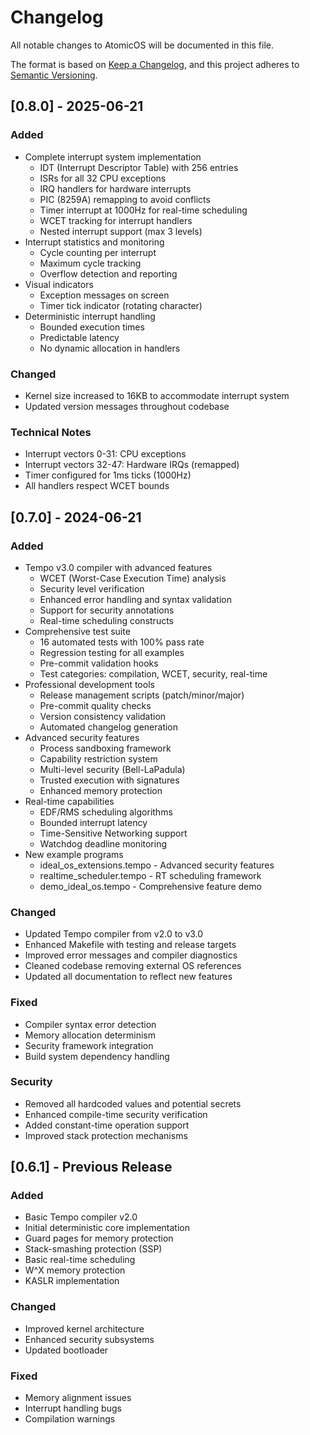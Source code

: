 # Changelog

All notable changes to AtomicOS will be documented in this file.

The format is based on [Keep a Changelog](https://keepachangelog.com/en/1.0.0/),
and this project adheres to [Semantic Versioning](https://semver.org/spec/v2.0.0.html).

## [0.8.0] - 2025-06-21

### Added
- Complete interrupt system implementation
  - IDT (Interrupt Descriptor Table) with 256 entries
  - ISRs for all 32 CPU exceptions
  - IRQ handlers for hardware interrupts
  - PIC (8259A) remapping to avoid conflicts
  - Timer interrupt at 1000Hz for real-time scheduling
  - WCET tracking for interrupt handlers
  - Nested interrupt support (max 3 levels)
- Interrupt statistics and monitoring
  - Cycle counting per interrupt
  - Maximum cycle tracking
  - Overflow detection and reporting
- Visual indicators
  - Exception messages on screen
  - Timer tick indicator (rotating character)
- Deterministic interrupt handling
  - Bounded execution times
  - Predictable latency
  - No dynamic allocation in handlers

### Changed
- Kernel size increased to 16KB to accommodate interrupt system
- Updated version messages throughout codebase

### Technical Notes
- Interrupt vectors 0-31: CPU exceptions
- Interrupt vectors 32-47: Hardware IRQs (remapped)
- Timer configured for 1ms ticks (1000Hz)
- All handlers respect WCET bounds

## [0.7.0] - 2024-06-21

### Added
- Tempo v3.0 compiler with advanced features
  - WCET (Worst-Case Execution Time) analysis
  - Security level verification
  - Enhanced error handling and syntax validation
  - Support for security annotations
  - Real-time scheduling constructs
- Comprehensive test suite
  - 16 automated tests with 100% pass rate
  - Regression testing for all examples
  - Pre-commit validation hooks
  - Test categories: compilation, WCET, security, real-time
- Professional development tools
  - Release management scripts (patch/minor/major)
  - Pre-commit quality checks
  - Version consistency validation
  - Automated changelog generation
- Advanced security features
  - Process sandboxing framework
  - Capability restriction system
  - Multi-level security (Bell-LaPadula)
  - Trusted execution with signatures
  - Enhanced memory protection
- Real-time capabilities
  - EDF/RMS scheduling algorithms
  - Bounded interrupt latency
  - Time-Sensitive Networking support
  - Watchdog deadline monitoring
- New example programs
  - ideal_os_extensions.tempo - Advanced security features
  - realtime_scheduler.tempo - RT scheduling framework
  - demo_ideal_os.tempo - Comprehensive feature demo

### Changed
- Updated Tempo compiler from v2.0 to v3.0
- Enhanced Makefile with testing and release targets
- Improved error messages and compiler diagnostics
- Cleaned codebase removing external OS references
- Updated all documentation to reflect new features

### Fixed
- Compiler syntax error detection
- Memory allocation determinism
- Security framework integration
- Build system dependency handling

### Security
- Removed all hardcoded values and potential secrets
- Enhanced compile-time security verification
- Added constant-time operation support
- Improved stack protection mechanisms

## [0.6.1] - Previous Release

### Added
- Basic Tempo compiler v2.0
- Initial deterministic core implementation
- Guard pages for memory protection
- Stack-smashing protection (SSP)
- Basic real-time scheduling
- W^X memory protection
- KASLR implementation

### Changed
- Improved kernel architecture
- Enhanced security subsystems
- Updated bootloader

### Fixed
- Memory alignment issues
- Interrupt handling bugs
- Compilation warnings